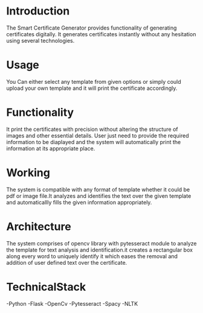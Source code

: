 # Introduction
The Smart Certificate Generator provides functionality of generating certificates digitally.
It generates certificates instantly without any hesitation using several technologies.

# Usage
You Can either select any template from given options or simply could upload your own template and it will print the certificate accordingly.

# Functionality
It print the certificates with precision without altering the structure of images and other essential details.
User just need to provide the required information to be diaplayed and the system will automatically print the information at its appropriate place. 

# Working
The system is compatible with any format of template whether it could be pdf or image file.It analyzes and identifies the text over the given template and automaticallly fills the given information appropriately.

# Architecture
The system comprises of opencv library with pytesseract module to analyze the template for text analysis and identification.it creates a rectangular box along every word to uniquely identify it which eases the removal and addition of user defined text over the certificate.

# TechnicalStack
-Python
-Flask
-OpenCv
-Pytesseract
-Spacy
-NLTK

